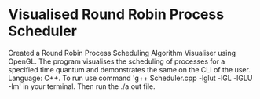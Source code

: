 # Visualised Round Robin Process Scheduler
 Created a Round Robin Process Scheduling Algorithm Visualiser using OpenGL. The program visualises the scheduling of processes for a specified time quantum and demonstrates the same on the CLI of the user. Language: C++. To run use command 'g++ Scheduler.cpp -lglut -lGL -lGLU -lm' in your terminal. Then run the ./a.out file. 
